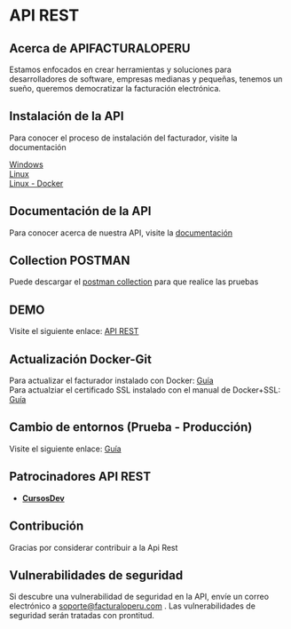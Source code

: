 # **API REST**

## Acerca de APIFACTURALOPERU

Estamos enfocados en crear herramientas y soluciones para desarrolladores de software, empresas medianas y pequeñas, tenemos un sueño, queremos democratizar la facturación electrónica.

## Instalación de la API

Para conocer el proceso de instalación del facturador, visite la documentación

[Windows](https://drive.google.com/open?id=1wUeMnARJ8nUupUW7i7xFbQixNUTbCCMn "Clic")
<br>
[Linux](https://docs.google.com/document/d/1M2Q6gwHJGTH71h5JwUcliEBubMuIGbpzCL0x6DrDEls/edit?usp=sharing "Clic")
<br>
[Linux - Docker](https://docs.google.com/document/d/1E8jOrnbASjzBqhvgjhlJdhHExUjq4A0DoRKhkFEuFyY/edit?usp=sharing "Clic")


## Documentación de la API

Para conocer acerca de nuestra API, visite la [documentación](https://docs.google.com/document/d/1FtuEGAq7scoQFGQKBuT8Zd6dLVU7h9abeGXbE41J-qA/edit?usp=sharing "Clic")
 
 ## Collection POSTMAN

Puede descargar el [postman collection](https://drive.google.com/open?id=1AEWYsBl-2AJmASxd50jBi1UxpcxOz05R "Clic") para que realice las pruebas
 
## DEMO

Visite el siguiente enlace: [API REST](http://apifacturaloperu.com/ "Clic") 

## Actualización Docker-Git

Para actualizar el facturador instalado con Docker: [Guía](https://docs.google.com/document/d/11PI1a9yjCPfH9CCuWmJSrdj1V8IEUffqurqvdkw29co/edit?usp=sharing "Clic")
<br>
Para actualziar el certificado SSL instalado con el manual de Docker+SSL: [Guía](https://docs.google.com/document/d/1vmYwPwVKH6UEH88MZEAk7P2CoAqpIF5WQyJabiHAjVo/edit?usp=sharing "Clic")

## Cambio de entornos (Prueba - Producción)

Visite el siguiente enlace: [Guía](https://docs.google.com/document/d/1iHUrlqzjwoQm967PRYirX5SN4L2ONAH8yvwTcePZ1PU/edit?usp=sharing "Clic")

 
## Patrocinadores API REST

 - **[CursosDev](http://cursosdev.com/)** 

## Contribución
 
Gracias por considerar contribuir a la Api Rest

## Vulnerabilidades de seguridad

Si descubre una vulnerabilidad de seguridad en la API, envíe un correo electrónico a soporte@facturaloperu.com . Las vulnerabilidades de seguridad serán tratadas con prontitud.
